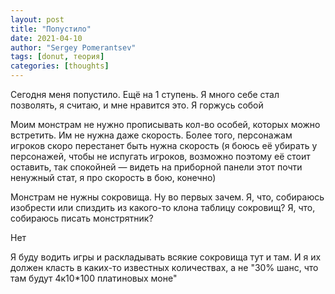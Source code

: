 ```yaml
---
layout: post
title: "Попустило"
date: 2021-04-10
author: "Sergey Pomerantsev"
tags: [donut, теория]
categories: [thoughts]
---
```


Сегодня меня попустило. Ещё на 1 ступень. Я много себе стал позволять, я считаю, и мне нравится это. Я горжусь собой

Моим монстрам не нужно прописывать кол-во особей, которых можно встретить. Им не нужна даже скорость. Более того, персонажам игроков скоро перестанет быть нужна скорость (я боюсь её убирать у персонажей, чтобы не испугать игроков, возможно поэтому её стоит оставить, так спокойней — видеть на приборной панели этот почти ненужный стат, я про скорость в бою, конечно)

Монстрам не нужны сокровища. Ну во первых зачем. Я, что, собираюсь изобрести или спиздить из какого-то клона таблицу сокровищ? Я, что, собираюсь писать монстрятник?

Нет

Я буду водить игры и раскладывать всякие сокровища тут и там. И я их должен класть в каких-то известных количествах, а не "30% шанс, что там будут 4к10*100 платиновых моне"
